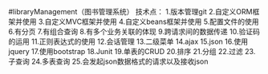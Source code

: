 #libraryManagement（图书管理系统）
技术点：
1.版本管理git
2.自定义ORM框架并使用
3.自定义MVC框架并使用
4.自定义beans框架并使用
5.配置文件的使用
6.有分页
7.有组合查询
8.有多个业务关联的体现
9.跨请求间的数据传递
10.验证码的运用
11.正则表达式的使用
12.会话管理
13.二级菜单
14.ajax
15.json
16.使用jquery
17.使用bootstrap
18.Junit
19.单表的CRUD
20.排序
21.分组
22.过滤
23.子查询
24.多表查询
25.会发起json数据格式的请求以及接收json